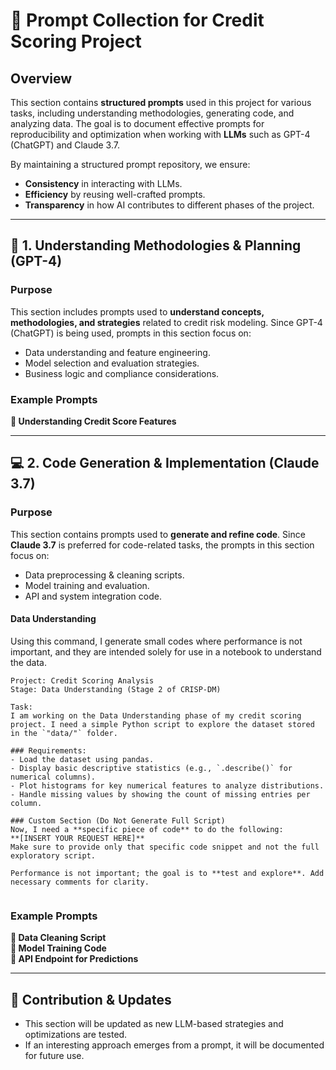 # 📌 Prompt Collection for Credit Scoring Project

## Overview
This section contains **structured prompts** used in this project for various tasks, including understanding methodologies, generating code, and analyzing data. The goal is to document effective prompts for reproducibility and optimization when working with **LLMs** such as GPT-4 (ChatGPT) and Claude 3.7.

By maintaining a structured prompt repository, we ensure:  
- **Consistency** in interacting with LLMs.  
- **Efficiency** by reusing well-crafted prompts.  
- **Transparency** in how AI contributes to different phases of the project.  

---

## 📖 1. Understanding Methodologies & Planning (GPT-4)
### Purpose  
This section includes prompts used to **understand concepts, methodologies, and strategies** related to credit risk modeling. Since GPT-4 (ChatGPT) is being used, prompts in this section focus on:  
- Data understanding and feature engineering.  
- Model selection and evaluation strategies.  
- Business logic and compliance considerations.  

### Example Prompts  
**📌 Understanding Credit Score Features**  

---

## 💻 2. Code Generation & Implementation (Claude 3.7)
### Purpose  
This section contains prompts used to **generate and refine code**. Since **Claude 3.7** is preferred for code-related tasks, the prompts in this section focus on:  
- Data preprocessing & cleaning scripts.  
- Model training and evaluation.  
- API and system integration code.  

#### Data Understanding
Using this command, I generate small codes where performance is not important, and they are intended solely for use in a notebook to understand the data.

```
Project: Credit Scoring Analysis  
Stage: Data Understanding (Stage 2 of CRISP-DM)  

Task:  
I am working on the Data Understanding phase of my credit scoring project. I need a simple Python script to explore the dataset stored in the `"data/"` folder.  

### Requirements:
- Load the dataset using pandas.
- Display basic descriptive statistics (e.g., `.describe()` for numerical columns).
- Plot histograms for key numerical features to analyze distributions.
- Handle missing values by showing the count of missing entries per column.

### Custom Section (Do Not Generate Full Script)  
Now, I need a **specific piece of code** to do the following:  
**[INSERT YOUR REQUEST HERE]**  
Make sure to provide only that specific code snippet and not the full exploratory script.  

Performance is not important; the goal is to **test and explore**. Add necessary comments for clarity.


```

### Example Prompts  
**📌 Data Cleaning Script**  
**📌 Model Training Code**  
**📌 API Endpoint for Predictions**  

---

## 🔄 Contribution & Updates
- This section will be updated as new LLM-based strategies and optimizations are tested.
- If an interesting approach emerges from a prompt, it will be documented for future use.
